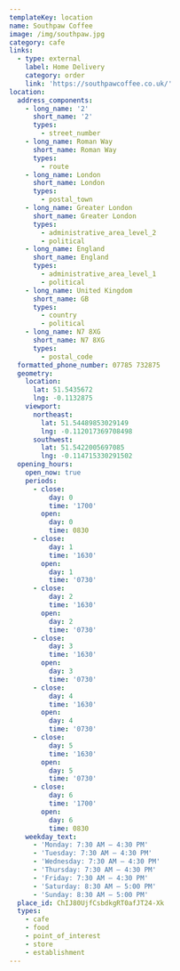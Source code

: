 ```yaml
---
templateKey: location
name: Southpaw Coffee
image: /img/southpaw.jpg
category: cafe
links:
  - type: external
    label: Home Delivery
    category: order
    link: 'https://southpawcoffee.co.uk/'
location:
  address_components:
    - long_name: '2'
      short_name: '2'
      types:
        - street_number
    - long_name: Roman Way
      short_name: Roman Way
      types:
        - route
    - long_name: London
      short_name: London
      types:
        - postal_town
    - long_name: Greater London
      short_name: Greater London
      types:
        - administrative_area_level_2
        - political
    - long_name: England
      short_name: England
      types:
        - administrative_area_level_1
        - political
    - long_name: United Kingdom
      short_name: GB
      types:
        - country
        - political
    - long_name: N7 8XG
      short_name: N7 8XG
      types:
        - postal_code
  formatted_phone_number: 07785 732875
  geometry:
    location:
      lat: 51.5435672
      lng: -0.1132875
    viewport:
      northeast:
        lat: 51.54489853029149
        lng: -0.112017369708498
      southwest:
        lat: 51.5422005697085
        lng: -0.114715330291502
  opening_hours:
    open_now: true
    periods:
      - close:
          day: 0
          time: '1700'
        open:
          day: 0
          time: 0830
      - close:
          day: 1
          time: '1630'
        open:
          day: 1
          time: '0730'
      - close:
          day: 2
          time: '1630'
        open:
          day: 2
          time: '0730'
      - close:
          day: 3
          time: '1630'
        open:
          day: 3
          time: '0730'
      - close:
          day: 4
          time: '1630'
        open:
          day: 4
          time: '0730'
      - close:
          day: 5
          time: '1630'
        open:
          day: 5
          time: '0730'
      - close:
          day: 6
          time: '1700'
        open:
          day: 6
          time: 0830
    weekday_text:
      - 'Monday: 7:30 AM – 4:30 PM'
      - 'Tuesday: 7:30 AM – 4:30 PM'
      - 'Wednesday: 7:30 AM – 4:30 PM'
      - 'Thursday: 7:30 AM – 4:30 PM'
      - 'Friday: 7:30 AM – 4:30 PM'
      - 'Saturday: 8:30 AM – 5:00 PM'
      - 'Sunday: 8:30 AM – 5:00 PM'
  place_id: ChIJ80UjfCsbdkgRT0afJT24-Xk
  types:
    - cafe
    - food
    - point_of_interest
    - store
    - establishment
---
```

